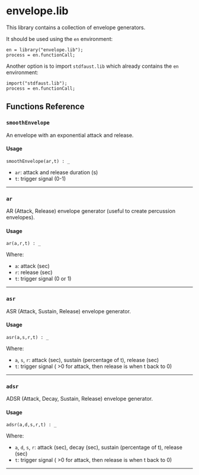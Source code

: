 
# envelope.lib 
This library contains a collection of envelope generators.

It should be used using the `en` environment:

```
en = library("envelope.lib");
process = en.functionCall;
```

Another option is to import `stdfaust.lib` which already contains the `en`
environment:

```
import("stdfaust.lib");
process = en.functionCall;
```

## Functions Reference

### `smoothEnvelope`
An envelope with an exponential attack and release.

#### Usage

```
smoothEnvelope(ar,t) : _
```

* `ar`: attack and release duration (s)
* `t`: trigger signal (0-1)

---


### `ar`
AR (Attack, Release) envelope generator (useful to create percussion envelopes).

#### Usage

```
ar(a,r,t) : _
```

Where:

* `a`: attack (sec)
* `r`: release (sec)
* `t`: trigger signal (0 or 1)

---


### `asr`
ASR (Attack, Sustain, Release) envelope generator.

#### Usage

```
asr(a,s,r,t) : _
```

Where:

* `a`, `s`, `r`: attack (sec), sustain (percentage of t), release (sec)
* `t`: trigger signal ( >0 for attack, then release is when t back to 0)

---


### `adsr`
ADSR (Attack, Decay, Sustain, Release) envelope generator.

#### Usage

```
adsr(a,d,s,r,t) : _
```

Where:

* `a`, `d`, `s`, `r`: attack (sec), decay (sec), sustain (percentage of t), release (sec)
* `t`: trigger signal ( >0 for attack, then release is when t back to 0)

---

